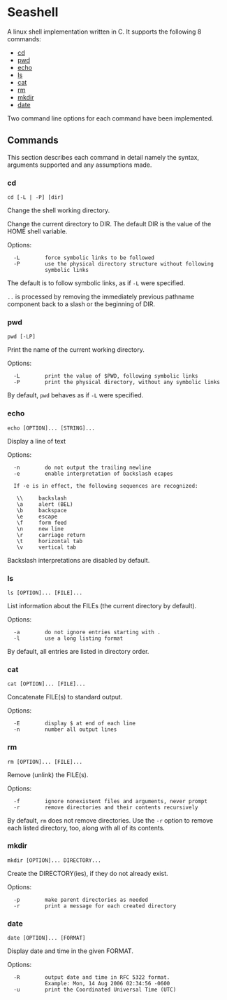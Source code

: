 # Seashell  

A linux shell implementation written in C. It supports the following 8 commands: 
* [cd](#cd)
* [pwd](#pwd)
* [echo](#echo)
* [ls](#ls)
* [cat](#cat)
* [rm](#rm)
* [mkdir](#mkdir)
* [date](#date)

Two command line options for each command have been implemented.

## Commands

This section describes each command in detail namely the syntax, arguments supported and any assumptions made.

### <a name="cd"></a>cd
`cd [-L | -P] [dir]`

Change the shell working directory.

Change the current directory to DIR.  The default DIR is the value of the HOME shell variable.

Options:

      -L        force symbolic links to be followed
      -P        use the physical directory structure without following
                symbolic links

The default is to follow symbolic links, as if `-L` were specified.

`..` is processed by removing the immediately previous pathname component
back to a slash or the beginning of DIR.

### <a name="pwd"></a>pwd
`pwd [-LP]`

Print the name of the current working directory.

Options:

      -L        print the value of $PWD, following symbolic links
      -P        print the physical directory, without any symbolic links

By default, `pwd` behaves as if `-L` were specified.

### <a name="echo"></a>echo
`echo [OPTION]... [STRING]...`

Display a line of text

Options:

      -n        do not output the trailing newline
      -e        enable interpretation of backslash ecapes

      If -e is in effect, the following sequences are recognized:

       \\     backslash
       \a     alert (BEL)
       \b     backspace
       \e     escape
       \f     form feed
       \n     new line
       \r     carriage return
       \t     horizontal tab
       \v     vertical tab

Backslash interpretations are disabled by default.

### <a name="ls"></a>ls
`ls [OPTION]... [FILE]...`

List information about the FILEs (the current directory by default).

Options:

      -a        do not ignore entries starting with .
      -l        use a long listing format

By default, all entries are listed in directory order.

### <a name="cat"></a>cat
`cat [OPTION]... [FILE]...`

Concatenate FILE(s) to standard output.

Options:

      -E        display $ at end of each line
      -n        number all output lines

### <a name="rm"></a>rm
`rm [OPTION]... [FILE]...`

Remove (unlink) the FILE(s).

Options:

      -f        ignore nonexistent files and arguments, never prompt
      -r        remove directories and their contents recursively

By default, `rm` does not remove directories.  Use the `-r` option to remove each listed directory, too, along with all of its contents.

### <a name="mkdir"></a>mkdir
`mkdir [OPTION]... DIRECTORY...`

Create the DIRECTORY(ies), if they do not already exist.

Options:

      -p        make parent directories as needed
      -r        print a message for each created directory


### <a name="date"></a>date
`date [OPTION]... [FORMAT]`

Display date and time in the given FORMAT.

Options:

      -R        output date and time in RFC 5322 format.
                Example: Mon, 14 Aug 2006 02:34:56 -0600
      -u        print the Coordinated Universal Time (UTC)
